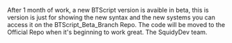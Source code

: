 After 1 month of work, a new BTScript version is avaible in beta, this is version is just for showing the new syntax and the new systems you can access it on the BTScript_Beta_Branch Repo.
The code will be moved to the Official Repo when it's beginning to work great.
The SquidyDev team. 
